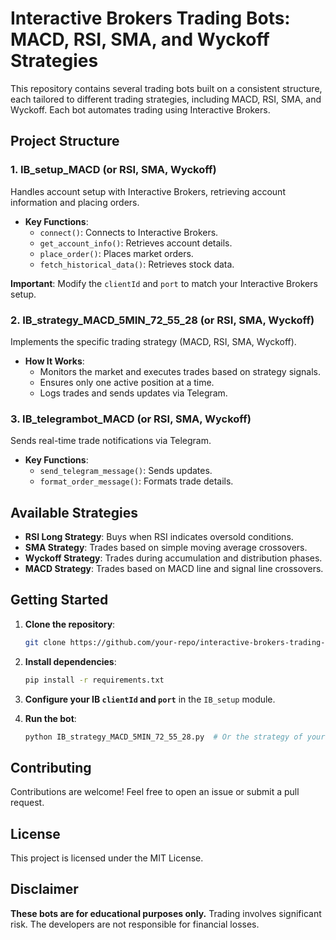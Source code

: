 # Interactive Brokers Trading Bots: MACD, RSI, SMA, and Wyckoff Strategies

This repository contains several trading bots built on a consistent structure, each tailored to different trading strategies, including MACD, RSI, SMA, and Wyckoff. Each bot automates trading using Interactive Brokers.

## Project Structure

### 1. **IB_setup_MACD (or RSI, SMA, Wyckoff)**
Handles account setup with Interactive Brokers, retrieving account information and placing orders.

- **Key Functions**:
  - `connect()`: Connects to Interactive Brokers.
  - `get_account_info()`: Retrieves account details.
  - `place_order()`: Places market orders.
  - `fetch_historical_data()`: Retrieves stock data.

**Important**: Modify the `clientId` and `port` to match your Interactive Brokers setup.

### 2. **IB_strategy_MACD_5MIN_72_55_28 (or RSI, SMA, Wyckoff)**
Implements the specific trading strategy (MACD, RSI, SMA, Wyckoff).

- **How It Works**:
  - Monitors the market and executes trades based on strategy signals.
  - Ensures only one active position at a time.
  - Logs trades and sends updates via Telegram.

### 3. **IB_telegrambot_MACD (or RSI, SMA, Wyckoff)**
Sends real-time trade notifications via Telegram.

- **Key Functions**:
  - `send_telegram_message()`: Sends updates.
  - `format_order_message()`: Formats trade details.

## Available Strategies

- **RSI Long Strategy**: Buys when RSI indicates oversold conditions.
- **SMA Strategy**: Trades based on simple moving average crossovers.
- **Wyckoff Strategy**: Trades during accumulation and distribution phases.
- **MACD Strategy**: Trades based on MACD line and signal line crossovers.

## Getting Started

1. **Clone the repository**:
   ```bash
   git clone https://github.com/your-repo/interactive-brokers-trading-bots.git
   ```

2. **Install dependencies**:
   ```bash
   pip install -r requirements.txt
   ```

3. **Configure your IB `clientId` and `port`** in the `IB_setup` module.

4. **Run the bot**:
   ```bash
   python IB_strategy_MACD_5MIN_72_55_28.py  # Or the strategy of your choice
   ```

## Contributing

Contributions are welcome! Feel free to open an issue or submit a pull request.

## License

This project is licensed under the MIT License.

## Disclaimer

**These bots are for educational purposes only.** Trading involves significant risk. The developers are not responsible for financial losses.